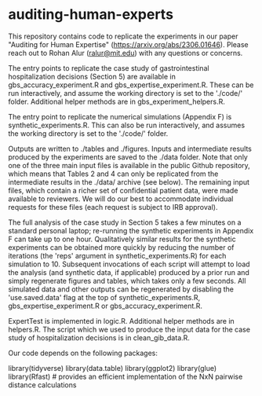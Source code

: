 # auditing-human-experts

This repository contains code to replicate the experiments in our paper "Auditing for Human Expertise" (https://arxiv.org/abs/2306.01646). Please reach out to Rohan Alur (ralur@mit.edu) with any questions or concerns.

The entry points to replicate the case study of gastrointestinal hospitalization decisions (Section 5) are available in gbs_accuracy_experiment.R and gbs_expertise_experiment.R. These can be run interactively, and assume the working directory is set to the './code/' folder. Additional helper methods are in gbs_experiment_helpers.R.

The entry point to replicate the numerical simulations (Appendix F) is synthetic_experiments.R. This can also be run interactively, and assumes the working directory is set to the './code/' folder.

Outputs are written to ./tables and ./figures. Inputs and intermediate results produced by the experiments are saved to the ./data folder.
Note that only one of the three main input files is available in the public Github repository, which means that Tables 2 and 4 can only be replicated from the intermediate results in the ./data/ archive (see below). The remaining input files, which contain a richer set of confidential patient data, were made available to reviewers. We will do our best to accommodate individual requests for these files (each request is subject to IRB approval).

 The full analysis of the case study in Section 5 takes a few minutes on a standard personal laptop; re-running the synthetic experiments in Appendix F can take up to one hour. Qualitatively similar results for the synthetic experiments can be obtained more quickly by reducing the number of iterations (the 'reps' argument in synthetic_experiments.R) for each simulation to 10. Subsequent invocations of each script will attempt to load the analysis (and synthetic data, if applicable) produced by a prior run and simply regenerate figures and tables, which takes only a few seconds. All simulated data and other outputs can be regenerated by disabling the 'use.saved.data' flag at the top of synthetic_experiments.R, gbs_expertise_experiment.R or gbs_accuracy_experiment.R.

ExpertTest is implemented in logic.R. Additional helper methods are in helpers.R. The script which we used to produce the input data for the case study of hospitalization decisions is in clean_gib_data.R.

Our code depends on the following packages: 

library(tidyverse)
library(data.table)
library(ggplot2)
library(glue)
library(Rfast) # provides an efficient implementation of the NxN pairwise distance calculations
